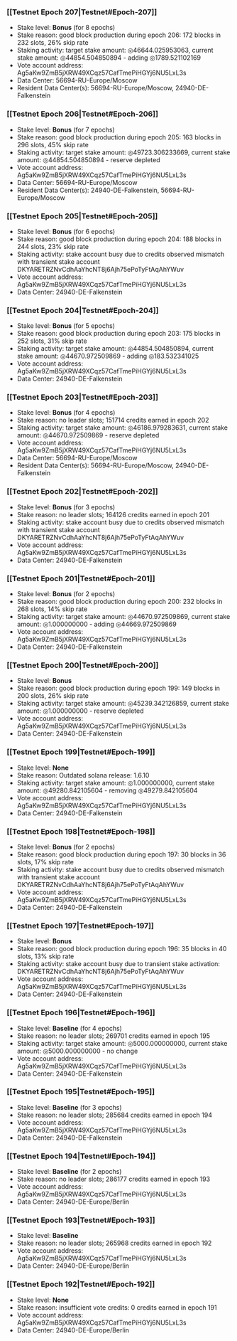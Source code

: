 ### [[Testnet Epoch 207|Testnet#Epoch-207]]
* Stake level: **Bonus** (for 8 epochs)
* Stake reason: good block production during epoch 206: 172 blocks in 232 slots, 26% skip rate
* Staking activity: target stake amount: ◎46644.025953063, current stake amount: ◎44854.504850894 - adding ◎1789.521102169
* Vote account address: Ag5aKw9ZmB5jXRW49XCqz57CafTmePiHGYj6NU5LxL3s
* Data Center: 56694-RU-Europe/Moscow
* Resident Data Center(s): 56694-RU-Europe/Moscow, 24940-DE-Falkenstein
### [[Testnet Epoch 206|Testnet#Epoch-206]]
* Stake level: **Bonus** (for 7 epochs)
* Stake reason: good block production during epoch 205: 163 blocks in 296 slots, 45% skip rate
* Staking activity: target stake amount: ◎49723.306233669, current stake amount: ◎44854.504850894 - reserve depleted
* Vote account address: Ag5aKw9ZmB5jXRW49XCqz57CafTmePiHGYj6NU5LxL3s
* Data Center: 56694-RU-Europe/Moscow
* Resident Data Center(s): 24940-DE-Falkenstein, 56694-RU-Europe/Moscow
### [[Testnet Epoch 205|Testnet#Epoch-205]]
* Stake level: **Bonus** (for 6 epochs)
* Stake reason: good block production during epoch 204: 188 blocks in 244 slots, 23% skip rate
* Staking activity: stake account busy due to credits observed mismatch with transient stake account DKYARETRZNvCdhAaYhcNT8j6Ajh75ePoTyFtAqAhYWuv
* Vote account address: Ag5aKw9ZmB5jXRW49XCqz57CafTmePiHGYj6NU5LxL3s
* Data Center: 24940-DE-Falkenstein
### [[Testnet Epoch 204|Testnet#Epoch-204]]
* Stake level: **Bonus** (for 5 epochs)
* Stake reason: good block production during epoch 203: 175 blocks in 252 slots, 31% skip rate
* Staking activity: target stake amount: ◎44854.504850894, current stake amount: ◎44670.972509869 - adding ◎183.532341025
* Vote account address: Ag5aKw9ZmB5jXRW49XCqz57CafTmePiHGYj6NU5LxL3s
* Data Center: 24940-DE-Falkenstein
### [[Testnet Epoch 203|Testnet#Epoch-203]]
* Stake level: **Bonus** (for 4 epochs)
* Stake reason: no leader slots; 151714 credits earned in epoch 202
* Staking activity: target stake amount: ◎46186.979283631, current stake amount: ◎44670.972509869 - reserve depleted
* Vote account address: Ag5aKw9ZmB5jXRW49XCqz57CafTmePiHGYj6NU5LxL3s
* Data Center: 56694-RU-Europe/Moscow
* Resident Data Center(s): 56694-RU-Europe/Moscow, 24940-DE-Falkenstein
### [[Testnet Epoch 202|Testnet#Epoch-202]]
* Stake level: **Bonus** (for 3 epochs)
* Stake reason: no leader slots; 164126 credits earned in epoch 201
* Staking activity: stake account busy due to credits observed mismatch with transient stake account DKYARETRZNvCdhAaYhcNT8j6Ajh75ePoTyFtAqAhYWuv
* Vote account address: Ag5aKw9ZmB5jXRW49XCqz57CafTmePiHGYj6NU5LxL3s
* Data Center: 24940-DE-Falkenstein
### [[Testnet Epoch 201|Testnet#Epoch-201]]
* Stake level: **Bonus** (for 2 epochs)
* Stake reason: good block production during epoch 200: 232 blocks in 268 slots, 14% skip rate
* Staking activity: target stake amount: ◎44670.972509869, current stake amount: ◎1.000000000 - adding ◎44669.972509869
* Vote account address: Ag5aKw9ZmB5jXRW49XCqz57CafTmePiHGYj6NU5LxL3s
* Data Center: 24940-DE-Falkenstein
### [[Testnet Epoch 200|Testnet#Epoch-200]]
* Stake level: **Bonus**
* Stake reason: good block production during epoch 199: 149 blocks in 200 slots, 26% skip rate
* Staking activity: target stake amount: ◎45239.342126859, current stake amount: ◎1.000000000 - reserve depleted
* Vote account address: Ag5aKw9ZmB5jXRW49XCqz57CafTmePiHGYj6NU5LxL3s
* Data Center: 24940-DE-Falkenstein
### [[Testnet Epoch 199|Testnet#Epoch-199]]
* Stake level: **None**
* Stake reason: Outdated solana release: 1.6.10
* Staking activity: target stake amount: ◎1.000000000, current stake amount: ◎49280.842105604 - removing ◎49279.842105604
* Vote account address: Ag5aKw9ZmB5jXRW49XCqz57CafTmePiHGYj6NU5LxL3s
* Data Center: 24940-DE-Falkenstein
### [[Testnet Epoch 198|Testnet#Epoch-198]]
* Stake level: **Bonus** (for 2 epochs)
* Stake reason: good block production during epoch 197: 30 blocks in 36 slots, 17% skip rate
* Staking activity: stake account busy due to credits observed mismatch with transient stake account DKYARETRZNvCdhAaYhcNT8j6Ajh75ePoTyFtAqAhYWuv
* Vote account address: Ag5aKw9ZmB5jXRW49XCqz57CafTmePiHGYj6NU5LxL3s
* Data Center: 24940-DE-Falkenstein
### [[Testnet Epoch 197|Testnet#Epoch-197]]
* Stake level: **Bonus**
* Stake reason: good block production during epoch 196: 35 blocks in 40 slots, 13% skip rate
* Staking activity: stake account busy due to transient stake activation: DKYARETRZNvCdhAaYhcNT8j6Ajh75ePoTyFtAqAhYWuv
* Vote account address: Ag5aKw9ZmB5jXRW49XCqz57CafTmePiHGYj6NU5LxL3s
* Data Center: 24940-DE-Falkenstein
### [[Testnet Epoch 196|Testnet#Epoch-196]]
* Stake level: **Baseline** (for 4 epochs)
* Stake reason: no leader slots; 269701 credits earned in epoch 195
* Staking activity: target stake amount: ◎5000.000000000, current stake amount: ◎5000.000000000 - no change
* Vote account address: Ag5aKw9ZmB5jXRW49XCqz57CafTmePiHGYj6NU5LxL3s
* Data Center: 24940-DE-Falkenstein
### [[Testnet Epoch 195|Testnet#Epoch-195]]
* Stake level: **Baseline** (for 3 epochs)
* Stake reason: no leader slots; 285684 credits earned in epoch 194
* Vote account address: Ag5aKw9ZmB5jXRW49XCqz57CafTmePiHGYj6NU5LxL3s
* Data Center: 24940-DE-Falkenstein
### [[Testnet Epoch 194|Testnet#Epoch-194]]
* Stake level: **Baseline** (for 2 epochs)
* Stake reason: no leader slots; 286177 credits earned in epoch 193
* Vote account address: Ag5aKw9ZmB5jXRW49XCqz57CafTmePiHGYj6NU5LxL3s
* Data Center: 24940-DE-Europe/Berlin
### [[Testnet Epoch 193|Testnet#Epoch-193]]
* Stake level: **Baseline**
* Stake reason: no leader slots; 265968 credits earned in epoch 192
* Vote account address: Ag5aKw9ZmB5jXRW49XCqz57CafTmePiHGYj6NU5LxL3s
* Data Center: 24940-DE-Europe/Berlin
### [[Testnet Epoch 192|Testnet#Epoch-192]]
* Stake level: **None**
* Stake reason: insufficient vote credits: 0 credits earned in epoch 191
* Vote account address: Ag5aKw9ZmB5jXRW49XCqz57CafTmePiHGYj6NU5LxL3s
* Data Center: 24940-DE-Europe/Berlin